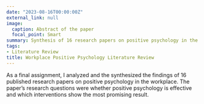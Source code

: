 ```yaml
---
date: "2023-08-16T00:00:00Z"
external_link: null
image:
  caption: Abstract of the paper
  focal_point: Smart
summary: Synthesis of 16 research papers on positive psychology in the workplace.
tags:
- Literature Review
title: Workplace Positive Psychology Literature Review
---
```


As a final assignment, I analyzed  and the synthesized the findings of 16 published research papers on positive psychology in the workplace. The paper’s research questions were whether positive psychology is effective and which interventions show the most promising result. 
